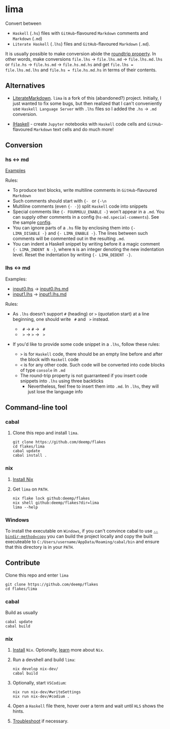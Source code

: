 # lima

Convert between

- `Haskell` (`.hs`) files with `GitHub`-flavoured `Markdown` comments and `Markdown` (`.md`)
- `Literate Haskell` (`.lhs`) files and `GitHub`-flavoured `Markdown` (`.md`).

It is usually possible to make conversion abide the [roundtrip property](https://jesper.sikanda.be/posts/quickcheck-intro.html). In other words, make conversions `file.lhs` -> `file.lhs.md` -> `file.lhs.md.lhs` or `file.hs` -> `file.hs.md` -> `file.hs.md.hs` and get `file.lhs = file.lhs.md.lhs` and `file.hs = file.hs.md.hs` in terms of their contents.

## Alternatives

- [LiterateMarkdown](https://github.com/haskie-lambda/LiterateMarkdown). `lima` is a fork of this (abandoned?) project. Initially, I just wanted to fix some bugs, but then realized that I can't conveniently use `Haskell Language Server` with `.lhs` files so I added the `.hs` -> `.md` conversion.

- [IHaskell](https://github.com/IHaskell/IHaskell) - create `Jupyter` notebooks with `Haskell` code cells and `GitHub`-flavoured `Markdown` text cells and do much more!

## Conversion

### hs <-> md

[Examples](./testdata/hs)

Rules:

- To produce text blocks, write multiline comments in `GitHub`-flavoured `Markdown`
- Such comments should start with `{- ` or `{-\n`
- Multiline comments (even `{- -}`) split `Haskell` code into snippets
- Special comments like `{- FOURMOLU_ENABLE -}` won't appear in a `.md`. You can supply other comments in a config (`hs-md.special-comments`). See the sample [config](./testdata/config/).
- You can ignore parts of a `.hs` file by enclosing them into `{- LIMA_DISABLE -}` and `{- LIMA_ENABLE -}`. The lines between such comments will be commented out in the resulting `.md`.
- You can indent a Haskell snippet by writing before it a magic comment `{- LIMA_INDENT N -}`, where `N` is an integer denoting the new indentation level. Reset the indentation by writing `{- LIMA_DEDENT -}`.

### lhs <-> md

Examples:

- [input0.lhs](./testdata/input0.lhs) -> [input0.lhs.md](./testdata/input0.lhs.md)
- [input1.lhs](./testdata/input1.lhs) -> [input1.lhs.md](./testdata/input1.lhs.md)

Rules:

- As `.lhs` doesn't support `#` (heading) or `>` (quotation start) at a line beginning, one should write ` #` and ` >` instead.

  - ` #` -> `#` -> ` #`
  - ` >` -> `>` -> ` >`

- If you'd like to provide some code snippet in a `.lhs`, follow these rules:

  - `>` is for `Haskell` code, there should be an empty line before and after the block with `Haskell` code
  - `<` is for any other code. Such code will be converted into code blocks of type `console` in `.md`
  - The round-trip property is not guarranteed if you insert code snippets into `.lhs` using three backticks
    - Nevertheless, feel free to insert them into `.md`. In `.lhs`, they will just lose the language info

## Command-line tool

### cabal

1. Clone this repo and install `lima`.

    ```console
    git clone https://github.com/deemp/flakes
    cd flakes/lima
    cabal update
    cabal install .
    ```

### nix

1. [Install Nix](https://github.com/deemp/flakes/blob/main/README/InstallNix.md)

1. Get `lima` on `PATH`.

    ```console
    nix flake lock github:deemp/flakes
    nix shell github:deemp/flakes?dir=lima
    lima --help
    ```

### Windows

To install the executable on `Windows`, if you can't convince cabal to use [`--bindir-method=copy`](https://github.com/haskell/cabal/issues/5748) you can build the project locally and copy the built executeable to `C:/Users/username/AppData/Roaming/cabal/bin` and ensure that this directory is in your `PATH`.

## Contribute

Clone this repo and enter `lima`

```console
git clone https://github.com/deemp/flakes
cd flakes/lima
```

### cabal

Build as usually

```console
cabal update
cabal build
```

### nix

1. [Install](https://github.com/deemp/flakes/blob/main/README/InstallNix.md) `Nix`. Optionally, [learn](https://github.com/deemp/flakes#prerequisites) more about `Nix`.

1. Run a devshell and build `lima`:

    ```console
    nix develop nix-dev/
    cabal build
    ```

1. Optionally, start `VSCodium`:

    ```console
    nix run nix-dev/#writeSettings
    nix run nix-dev/#codium .
    ```

1. Open a `Haskell` file there, hover over a term and wait until `HLS` shows the hints.

1. [Troubleshoot](https://github.com/deemp/flakes/blob/main/README/Troubleshooting.md) if necessary.
